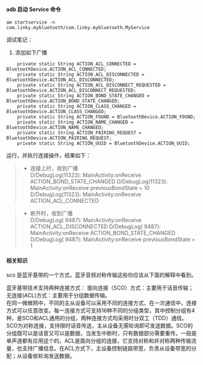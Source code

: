 #### adb 启动 Service 命令

`am startservice -n com.linky.mybluetooth/com.linky.mybluetooth.MyService`

调试笔记：
1. 添加如下广播
```
    private static String ACTION_ACL_CONNECTED = BluetoothDevice.ACTION_ACL_CONNECTED;
    private static String ACTION_ACL_DISCONNECTED = BluetoothDevice.ACTION_ACL_DISCONNECTED;
    private static String ACTION_ACL_DISCONNECT_REQUESTED = BluetoothDevice.ACTION_ACL_DISCONNECT_REQUESTED;
    private static String ACTION_BOND_STATE_CHANGED = BluetoothDevice.ACTION_BOND_STATE_CHANGED;
    private static String ACTION_CLASS_CHANGED = BluetoothDevice.ACTION_CLASS_CHANGED;
    private static String ACTION_FOUND = BluetoothDevice.ACTION_FOUND;
    private static String ACTION_NAME_CHANGED = BluetoothDevice.ACTION_NAME_CHANGED;
    private static String ACTION_PAIRING_REQUEST = BluetoothDevice.ACTION_PAIRING_REQUEST;
    private static String ACTION_UUID = BluetoothDevice.ACTION_UUID;
```
运行，并执行连接操作，结果如下：
>* 连接上时，收到广播<br />
D/DebugLog(11323): MainActivity:onReceive ACTION_BOND_STATE_CHANGED
D/DebugLog(11323): MainActivity:onReceive previousBondState = 10
D/DebugLog(11323): MainActivity:onReceive ACTION_ACL_CONNECTED

>* 断开时，收到广播<br />
D/DebugLog( 9487): MainActivity:onReceive ACTION_ACL_DISCONNECTED
D/DebugLog( 9487): MainActivity:onReceive ACTION_BOND_STATE_CHANGED
D/DebugLog( 9487): MainActivity:onReceive previousBondState = 1

#### 相关知识
sco 是蓝牙基带的一个方式。蓝牙音频对称传输这些你应该从下面的解释中看到。

蓝牙基带技术支持两种连接方式：
面向连接（SCO）方式：主要用于话音传输；<br />
无连接(ACL)方式：主要用于分组数据传输。<br />
在同一微微网中，不同的主从设备可以采用不同的连接方式，在一次通信中，连接方式可以任意改变。每一连接方式可支持16种不同的分组类型，其中控制分组有4种，是SCO和ACL通用的分组，两种连接方式均采用时分双工（TDD）通信。SCO为对称连接，支持限时话音传送，主从设备无需轮询即可发送数据。SCO的分组既可以是话音又可以是数据，当发生中断时，只有数据部分需要重传。一般是单声道都有应用这个的。ACL是面向分组的连接，它支持对称和非对称两种传输流量，也支持广播信息。在ACL方式下，主设备控制链路带宽，负责从设备带宽的分配；从设备依轮询发送数据。

